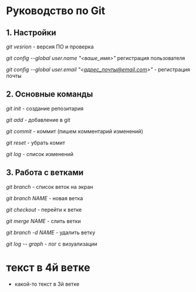 # Руководство по Git
## 1. Настройки

_git vesrion_ - версия ПО и проверка

_git config --global user.name "<ваше_имя>"_ регистрация пользователя

_git config --global user.email "<адрес_почты@email.com>"_ - регистрация почты


## 2. Основные команды

_git init_ - создание репозитария

_git add_ - добавление в git

_git commit_ - коммит (пишем комментарий изменений)

_git reset_ - убрать комит

_git log_ - список изменений

## 3. Работа с ветками

_git branch_ - список веток на экран

_git branch NAME_ - новая ветка

_git checkout_ - перейти к ветке

_git merge NAME_ - слить ветки

_git branch -d NAME_ - удалить ветку

_git log -- graph_ - лог с визуализации

# текст в 4й ветке

* какой-то текст в 3й ветке
